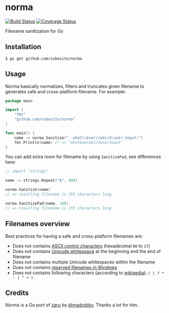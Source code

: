 # norma

[![Build Status](https://drone.io/github.com/subosito/norma/status.png)](https://drone.io/github.com/subosito/norma/latest)
[![Coverage Status](https://coveralls.io/repos/subosito/norma/badge.png?branch=master)](https://coveralls.io/r/subosito/norma?branch=master)

Filename sanitization for Go

## Installation

```
$ go get github.com/subosito/norma
```

## Usage

Norma basically normalizes, filters and truncates given filename to generates safe and cross-platform filename. For example:

```go
package main

import (
	"fmt"
	"github.com/subosito/norma"
)

func main() {
	name := norma.Sanitize("  what\\ēver//wëird:user:înput:")
	fmt.Println(name) // => "whatēverwëirduserînput"
}
```

You can add extra room for filename by using `SanitizePad`, see differences here:

```go
// import "strings"

name := strings.Repeat("A", 400)

norma.Sanitize(name)
// => resulting filename is 255 characters long

norma.SanitizePad(name, 100)
// => resulting filename is 155 characters long
```

## Filenames overview

Best practices for having a safe and cross-platform filenames are:

- Does not contains [ASCII control characters](http://en.wikipedia.org/wiki/ASCII#ASCII_control_characters) (hexadecimal `00` to `1f`)
- Does not contains [Unicode whitespace](http://en.wikipedia.org/wiki/Whitespace_character#Unicode) at the beginning and the end of filename
- Does not contains multiple Unicode whitespaces within the filename
- Does not contains [reserved filenames in Windows](http://msdn.microsoft.com/en-us/library/windows/desktop/aa365247%28v=vs.85%29.aspx)
- Does not contains following characters (according to [wikipedia](http://en.wikipedia.org/wiki/Filename)): `/ \ ? * : | " < >`

## Credits

Norma is a Go port of [zaru](https://github.com/madrobby/zaru) by [@madrobby](https://github.com/madrobby). Thanks a lot for him.

